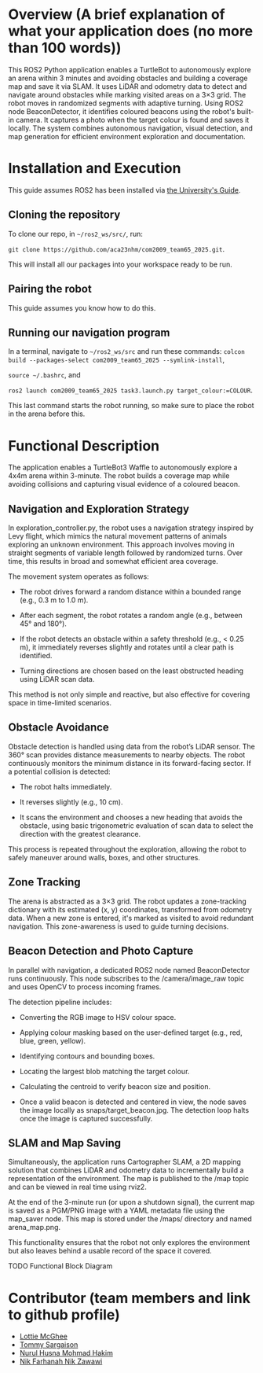 # Overview (A brief explanation of what your application does (no more than 100 words))
This ROS2 Python application enables a TurtleBot to autonomously explore an arena within 3 minutes and avoiding obstacles and building a coverage map and save it via SLAM. It uses LiDAR and odometry data to detect and navigate around obstacles while marking visited areas on a 3×3 grid. The robot moves in randomized segments with adaptive turning. Using ROS2 node BeaconDetector, it identifies coloured beacons using the robot's built-in camera. It captures a photo when the target colour is found and saves it locally. The system combines autonomous navigation, visual detection, and map generation for efficient environment exploration and documentation.

# Installation and Execution

This guide assumes ROS2 has been installed via [the University's Guide](https://tom-howard.github.io/com2009/ros/).

## Cloning the repository
To clone our repo, in `~/ros2_ws/src/`, run:

`git clone https://github.com/aca23nhm/com2009_team65_2025.git`.

This will install all our packages into your workspace ready to be run.

## Pairing the robot
This guide assumes you know how to do this.

## Running our navigation program

In a terminal, navigate to `~/ros2_ws/src` and run these commands:
`colcon build --packages-select com2009_team65_2025 --symlink-install`,

`source ~/.bashrc`, and

`ros2 launch com2009_team65_2025 task3.launch.py target_colour:=COLOUR`.

This last command starts the robot running, so make sure to place the robot in the arena
before this.

# Functional Description
The application enables a TurtleBot3 Waffle to autonomously explore a 4x4m arena within 3-minute. The robot builds a coverage map while avoiding collisions and capturing visual evidence of a coloured beacon.

## Navigation and Exploration Strategy
In exploration_controller.py, the robot uses a navigation strategy inspired by Levy flight, which mimics the natural movement patterns of animals exploring an unknown environment. This approach involves moving in straight segments of variable length followed by randomized turns. Over time, this results in broad and somewhat efficient area coverage.

The movement system operates as follows:

- The robot drives forward a random distance within a bounded range (e.g., 0.3 m to 1.0 m).

- After each segment, the robot rotates a random angle (e.g., between 45° and 180°).

- If the robot detects an obstacle within a safety threshold (e.g., < 0.25 m), it immediately reverses slightly and rotates until a clear path is identified.

- Turning directions are chosen based on the least obstructed heading using LiDAR scan data.

This method is not only simple and reactive, but also effective for covering space in time-limited scenarios.

## Obstacle Avoidance
Obstacle detection is handled using data from the robot’s LiDAR sensor. The 360° scan provides distance measurements to nearby objects. The robot continuously monitors the minimum distance in its forward-facing sector. If a potential collision is detected:

- The robot halts immediately.

- It reverses slightly (e.g., 10 cm).

- It scans the environment and chooses a new heading that avoids the obstacle, using basic trigonometric evaluation of scan data to select the direction with the greatest clearance.

This process is repeated throughout the exploration, allowing the robot to safely maneuver around walls, boxes, and other structures.

## Zone Tracking
The arena is abstracted as a 3×3 grid. The robot updates a zone-tracking dictionary with its estimated (x, y) coordinates, transformed from odometry data. When a new zone is entered, it's marked as visited to avoid redundant navigation. This zone-awareness is used to guide turning decisions.

## Beacon Detection and Photo Capture
In parallel with navigation, a dedicated ROS2 node named BeaconDetector runs continuously. This node subscribes to the /camera/image_raw topic and uses OpenCV to process incoming frames.

The detection pipeline includes:

- Converting the RGB image to HSV colour space.

- Applying colour masking based on the user-defined target (e.g., red, blue, green, yellow).

- Identifying contours and bounding boxes.

- Locating the largest blob matching the target colour.

- Calculating the centroid to verify beacon size and position.

- Once a valid beacon is detected and centered in view, the node saves the image locally as snaps/target_beacon.jpg. The detection loop halts once the image is captured successfully.

## SLAM and Map Saving
Simultaneously, the application runs Cartographer SLAM, a 2D mapping solution that combines LiDAR and odometry data to incrementally build a representation of the environment. The map is published to the /map topic and can be viewed in real time using rviz2.

At the end of the 3-minute run (or upon a shutdown signal), the current map is saved as a PGM/PNG image with a YAML metadata file using the map_saver node. This map is stored under the /maps/ directory and named arena_map.png.

This functionality ensures that the robot not only explores the environment but also leaves behind a usable record of the space it covered.

TODO Functional Block Diagram

# Contributor (team members and link to github profile)
- [Lottie McGhee](https://github.com/drearyplane8)
- [Tommy Sargaison](https://github.com/tommmicron)
- [Nurul Husna Mohmad Hakim](https://github.com/aca23nhm)
- [Nik Farhanah Nik Zawawi](https://github.com/anahnick)